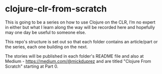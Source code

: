# clojure-clr-from-scratch
This is going to be a series on how to use Clojure on the CLR, I’m no expert in either but what I learn along the way will be recorded here and hopefully may one day be useful to someone else.

This repo's structure is set out so that each folder contains an article/part or the series, each one building on the next.

The stories will be published in each folder's README file and also at Medium - https://medium.com/@mickduprez and are titled "Clojure From Scratch" starting at Part 0.
